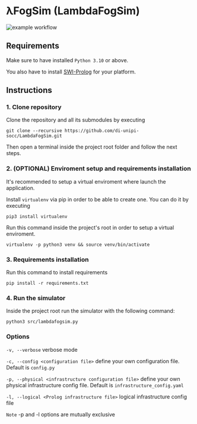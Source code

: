 # λFogSim (LambdaFogSim)

![example workflow](https://github.com/alessiomatricardi/LambdaFogSim/actions/workflows/pylint.yml/badge.svg)

## Requirements

Make sure to have installed `Python 3.10` or above.

You also have to install [SWI-Prolog](https://www.swi-prolog.org/download/stable) for your platform.

## Instructions

### 1. Clone repository

Clone the repository and all its submodules by executing
```
git clone --recursive https://github.com/di-unipi-socc/LambdaFogSim.git
```

Then open a terminal inside the project root folder and follow the next steps.

### 2. (OPTIONAL) Enviroment setup and requirements installation

It's recommended to setup a virtual enviroment where launch the application.

Install `virtualenv` via pip in order to be able to create one. You can do it by executing

```
pip3 install virtualenv
```

Run this command inside the project's root in order to setup a virtual enviroment.

```
virtualenv -p python3 venv && source venv/bin/activate
```

### 3. Requirements installation

Run this command to install requirements
```
pip install -r requirements.txt
``` 

### 4. Run the simulator

Inside the project root run the simulator with the following command:
```
python3 src/lambdafogsim.py
```

### Options

`-v, --verbose` verbose mode

`-c, --config <configuration file>` define your own configuration file. Default is `config.py`

`-p, --physical <infrastructure configuration file>` define your own physical infrastructure config file. Default is `infrastructure_config.yaml`

`-l, --logical <Prolog infrastructure file>` logical infrastructure config file

`Note` -p and -l options are mutually exclusive

